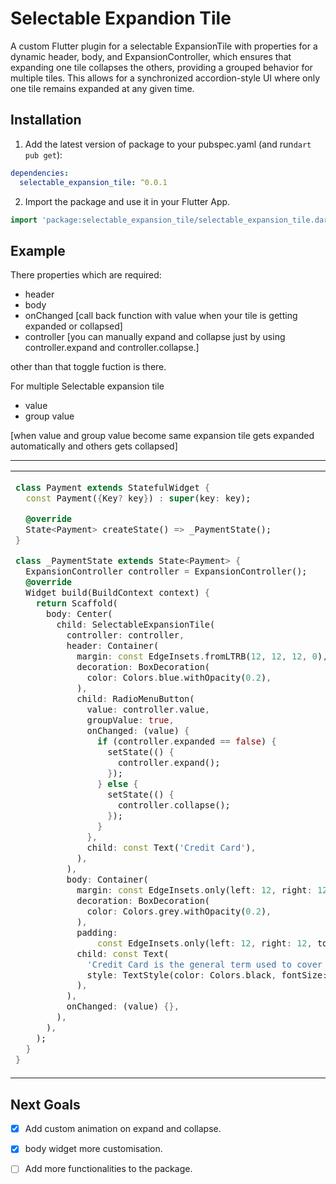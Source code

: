 
# Selectable Expandion Tile

A custom Flutter plugin for a selectable ExpansionTile with properties for a dynamic header, body, and ExpansionController, which ensures that expanding one tile collapses the others, providing a grouped behavior for multiple tiles. This allows for a synchronized accordion-style UI where only one tile remains expanded at any given time.

## Installation 

1. Add the latest version of package to your pubspec.yaml (and run`dart pub get`):
```yaml
dependencies:
  selectable_expansion_tile: ^0.0.1
```
2. Import the package and use it in your Flutter App.
```dart
import 'package:selectable_expansion_tile/selectable_expansion_tile.dart';
```

## Example
There properties which are required:

 - header
 - body   
 - onChanged [call back function with value when your tile is getting expanded or collapsed]               
 - controller [you can manually expand and collapse just by using controller.expand and controller.collapse.]

 other than that toggle fuction is there.

 For multiple Selectable expansion tile
 - value
 - group value 

 [when value and group value become same expansion tile gets expanded automatically and others gets collapsed]

<hr>

<table>
<tr>
<td>

```dart
class Payment extends StatefulWidget {
  const Payment({Key? key}) : super(key: key);

  @override
  State<Payment> createState() => _PaymentState();
}

class _PaymentState extends State<Payment> {
  ExpansionController controller = ExpansionController();
  @override
  Widget build(BuildContext context) {
    return Scaffold(
      body: Center(
        child: SelectableExpansionTile(
          controller: controller,
          header: Container(
            margin: const EdgeInsets.fromLTRB(12, 12, 12, 0),
            decoration: BoxDecoration(
              color: Colors.blue.withOpacity(0.2),
            ),
            child: RadioMenuButton(
              value: controller.value,
              groupValue: true,
              onChanged: (value) {
                if (controller.expanded == false) {
                  setState(() {
                    controller.expand();
                  });
                } else {
                  setState(() {
                    controller.collapse();
                  });
                }
              },
              child: const Text('Credit Card'),
            ),
          ),
          body: Container(
            margin: const EdgeInsets.only(left: 12, right: 12),
            decoration: BoxDecoration(
              color: Colors.grey.withOpacity(0.2),
            ),
            padding:
                const EdgeInsets.only(left: 12, right: 12, top: 12, bottom: 12),
            child: const Text(
              'Credit Card is the general term used to cover a wide range of credit transfers, including cash payments, giro-payments, and wire transfer to local banks. They are the most common form of cashless consumer payments in most countries within the European Union and Asia–Pacific (references: www.ecb.org and www.bis.org)',
              style: TextStyle(color: Colors.black, fontSize: 22),
            ),
          ),
          onChanged: (value) {},
        ),
      ),
    );
  }
}
```

</td>
<td>
<img  src="https://raw.githubusercontent.com/kuntal-nandi/wapp/main/images/Screenshot_1726643800.png"  alt="">
</td>
</tr>
</table>

## Next Goals

 - [x] Add custom animation on expand and collapse.
 
 - [x] body widget more customisation.
 
 - [ ] Add more functionalities to the package.
